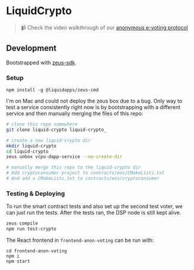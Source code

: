 # LiquidCrypto

> 📹 Check the video walkthrough of our [anonymous e-voting protocol](https://streamable.com/wiqgp)

## Development

Bootstrapped with [zeus-sdk](https://docs.liquidapps.io/en/stable/developers/zeus-getting-started.html).

### Setup

```
npm install -g @liquidapps/zeus-cmd
```

I'm on Mac and could not deploy the zeus box due to a bug.
Only way to test a service consistently right now is by bootstrapping with a different service and then manually merging the files of this repo:

```bash
# clone this repo somewhere
git clone liquid-crypto liquid-crypto_

# create a new liquid-crypto dir
mkdir liquid-crypto
cd liquid-crypto
zeus unbox vcpu-dapp-service --no-create-dir

# manually merge this repo to the liquid-crypto dir
# Add cryptoconsumer project to contracts/eos/CMakeLists.txt
# And add a CMakeLists.txt to contracts/eos/cryptoconsumer
```

### Testing & Deploying

To run the smart contract tests and also set up the second test voter, we can just run the tests.
After the tests ran, the DSP node is still kept alive.

```bash
zeus compile
npm run test-crypto
```


The React frontend in `frontend-anon-voting` can be run with:

```
cd frontend-anon-voting
npm i
npm start
```

